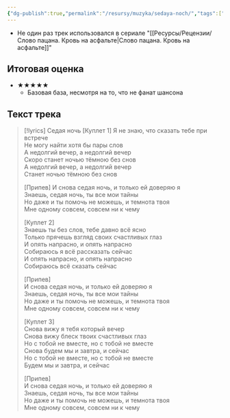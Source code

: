```yaml
---
{"dg-publish":true,"permalink":"/resursy/muzyka/sedaya-noch/","tags":["Музыка"]}
---
```


- Не один раз трек использовался в сериале "[[Ресурсы/Рецензии/Слово пацана. Кровь на асфальте\|Слово пацана. Кровь на асфальте]]"
## Итоговая оценка 
- ★★★★★
	- Базовая база, несмотря на то, что не фанат шансона
## Текст трека 
> [!lyrics] Седая ночь
>\[Куплет 1] 
> Я не знаю, что сказать тебе при встрече  
> Не могу найти хотя бы пары слов  
> А недолгий вечер, а недолгий вечер  
> Скоро станет ночью тёмною без снов  
> А недолгий вечер, а недолгий вечер  
> Станет ночью тёмною без снов 
> 
> \[Припев] 
> И снова седая ночь, и только ей доверяю я  
> Знаешь, седая ночь, ты все мои тайны  
> Но даже и ты помочь не можешь, и темнота твоя  
> Мне одному совсем, совсем ни к чему  
> 
> \[Куплет 2]  
> Знаешь ты без слов, тебе давно всё ясно  
> Только прячешь взгляд своих счастливых глаз  
> И опять напрасно, и опять напрасно  
> Собираюсь я всё рассказать сейчас  
> И опять напрасно, и опять напрасно  
> Собираюсь всё сказать сейчас  
> 
> \[Припев]  
> И снова седая ночь, и только ей доверяю я  
> Знаешь, седая ночь, ты все мои тайны  
> Но даже и ты помочь не можешь, и темнота твоя  
> Мне одному совсем, совсем ни к чему  
> 
> \[Куплет 3]  
> Снова вижу я тебя который вечер  
> Снова вижу блеск твоих счастливых глаз  
> Но с тобой не вместе, но с тобой не вместе  
> Снова будем мы и завтра, и сейчас  
> Но с тобой не вместе, но с тобой не вместе  
> Будем мы и завтра, и сейчас  
> 
> \[Припев]  
> И снова седая ночь, и только ей доверяю я  
> Знаешь, седая ночь, ты все мои тайны  
> Но даже и ты помочь не можешь, и темнота твоя  
> Мне одному совсем, совсем ни к чему


